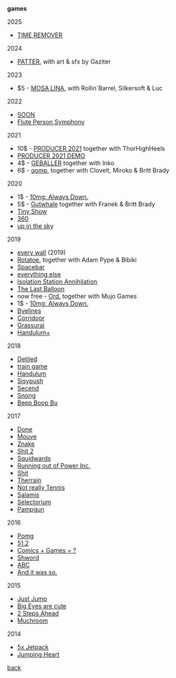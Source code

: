 **games**

2025

- <a href="https://stuffedwombat.itch.io/time-remover" target="_blank">TIME REMOVER</a>

  
2024

- <a href="https://www.newgrounds.com/portal/view/941190" target="_blank">PATTER</a>, with art & sfx by Gaziter

  
2023

- $5 - <a href="https://store.steampowered.com/app/2477090/Mosa_Lina/" target="_blank">MOSA LINA</a>, with Rollin´Barrel, Silkersoft & Luc
 


2022

- <a href="https://www.newgrounds.com/portal/view/831674" target="_blank">SOON</a>
- <a href="https://www.newgrounds.com/portal/view/830515">Flute Person Symphony</a>


2021

- 10$ - <a href="https://store.steampowered.com/app/1667320/PRODUCER_2021" target="_blank">PRODUCER 2021</a> together with ThorHighHeels
- <a href="https://www.newgrounds.com/portal/view/830515">PRODUCER 2021 DEMO</a>
- 4$ - <a href="https://store.steampowered.com/app/1910260/Geballer/?beta=1" target="_blank">GEBALLER</a> together with Inko
- 6$ - <a href="https://store.steampowered.com/app/1066900?beta=1" target="_blank">qomp</a>, together with Clovelt, Miroko & Britt Brady


2020
  
- 1$ - <a href="https://store.steampowered.com/app/1101800/10mg_Always_Down" target="_blank">10mg: Always Down.</a>
- 5$ - <a href="https://store.steampowered.com/app/1267810/Gutwhale" target="_blank">Gutwhale</a> together with Franek & Britt Brady
- <a href="https://stuffedwombat.itch.io/tiny-show" target="_blank">Tiny Show</a>
- <a href="https://www.newgrounds.com/portal/view/767702" target="_blank">360</a>
- <a href="https://www.newgrounds.com/portal/view/752948" target="_blank">up in the sky</a>


2019

- <a href="https://www.newgrounds.com/portal/view/744411" target="_blank">every wall</a> (2019)
- <a href="https://play.google.com/store/apps/details?id=com.NotSoSolo.Rotatoe" target="_blank">Rotatoe.</a> together with Adam Pype & Bibiki 
- <a href="https://www.newgrounds.com/portal/view/735906" target="_blank">Spacebar</a>
- <a href="https://www.newgrounds.com/portal/view/735654" target="_blank">everything else</a>
- <a href="https://www.newgrounds.com/portal/view/733821" target="_blank">Isolation Station Annihilation</a>
- <a href="https://www.newgrounds.com/portal/view/732230" target="_blank">The Last Balloon</a>
- now free - <a href="https://store.steampowered.com/app/1079000/Ord/" target="_blank">Ord.</a> together with Mujo Games
- 1$ - <a href="https://store.steampowered.com/app/1101800/10mg_Always_Down" target="_blank">10mg: Always Down.</a>
- <a href="https://www.newgrounds.com/portal/view/729654" target="_blank">Byelines</a>
- <a href="https://www.newgrounds.com/portal/view/728552" target="_blank">Corridoor</a>
- <a href="https://www.newgrounds.com/portal/view/726378" target="_blank">Grassurai</a>
- <a href="https://www.newgrounds.com/portal/view/724232" target="_blank">Handulum+</a>

2018
  
- <a href="https://www.newgrounds.com/portal/view/722470" target="_blank">Detiled</a>
- <a href="https://www.newgrounds.com/portal/view/719528" target="_blank">train game</a>
- <a href="https://www.newgrounds.com/portal/view/715081" target="_blank">Handulum</a>
- <a href="https://www.newgrounds.com/portal/view/714782" target="_blank">Sisypush</a>
- <a href="https://www.newgrounds.com/portal/view/709183" target="_blank">Secend</a>
- <a href="https://www.newgrounds.com/portal/view/706826" target="_blank">Snong</a>
-  <a href="https://www.newgrounds.com/portal/view/705921" target="_blank">Beep Boop Bu</a>

2017

- <a href="https://www.newgrounds.com/portal/view/704468" target="_blank">Done</a>
- <a href="https://www.newgrounds.com/portal/view/702801" target="_blank">Mouve</a>
- <a href="https://www.newgrounds.com/portal/view/701435" target="_blank">Znake</a>
- <a href="https://www.newgrounds.com/portal/view/700013" target="_blank">Shit 2</a>
- <a href="https://www.newgrounds.com/portal/view/698728" target="_blank">Squidwards</a>
- <a href="https://www.newgrounds.com/portal/view/697175" target="_blank">Running out of Power Inc.</a>
- <a href="https://www.newgrounds.com/portal/view/694326" target="_blank">Shit</a>
- <a href="https://www.newgrounds.com/portal/view/692485" target="_blank">Therrain</a>
- <a href="https://www.newgrounds.com/portal/view/692213" target="_blank">Not really Tennis</a>
- <a href="https://www.newgrounds.com/portal/view/690826" target="_blank">Salamis</a>
- <a href="https://www.newgrounds.com/portal/view/689530" target="_blank">Selectorium</a>
- <a href="https://www.newgrounds.com/portal/view/688192" target="_blank">Pampgun</a>

2016
  
- <a href="https://www.newgrounds.com/portal/view/683949" target="_blank">Pomg</a>
- <a href="https://www.newgrounds.com/portal/view/682288" target="_blank">51.2</a>
- <a href="https://www.newgrounds.com/portal/view/679281" target="_blank">Comics + Games = ?</a>
- <a href="https://www.newgrounds.com/portal/view/678184" target="_blank"> Shword</a>
- <a href="https://www.newgrounds.com/portal/view/674994" target="_blank">ABC</a>
- <a href="https://www.newgrounds.com/portal/view/670180" target="_blank">And it was so.</a>

2015

- <a href="https://www.newgrounds.com/portal/view/668865" target="_blank">Just Jump</a>
- <a href="https://www.newgrounds.com/portal/view/664929" target="_blank">Big Eyes are cute</a>
- <a href="https://www.newgrounds.com/portal/view/659994" target="_blank">2 Steps Ahead</a>
- <a href="https://www.newgrounds.com/portal/view/656810" target="_blank">Muchroom</a>

2014
  
- <a href="https://www.newgrounds.com/portal/view/649154" target="_blank">5x Jetpack</a>
- <a href="https://www.newgrounds.com/portal/view/648999" target="_blank">Jumping Heart</a>

[back](index)
